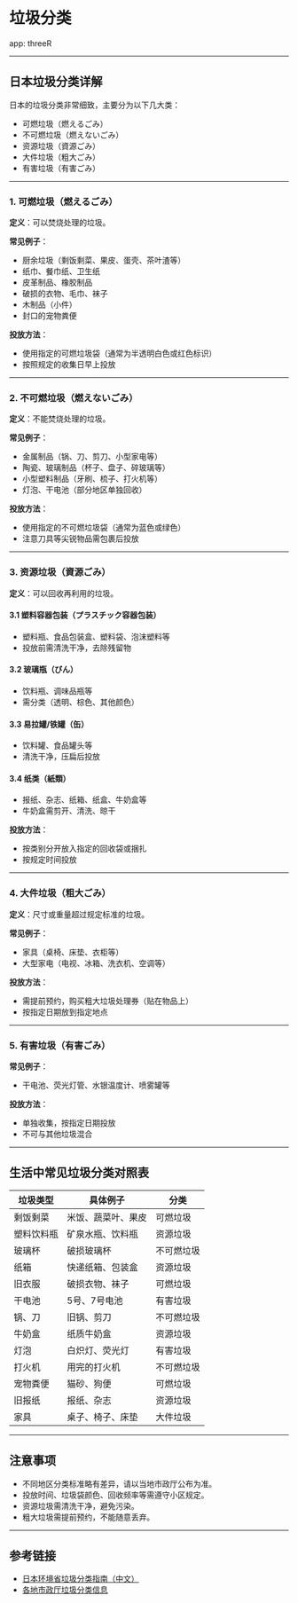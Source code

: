 # 垃圾分类

app: threeR

---

## 日本垃圾分类详解

日本的垃圾分类非常细致，主要分为以下几大类：

- 可燃垃圾（燃えるごみ）
- 不可燃垃圾（燃えないごみ）
- 资源垃圾（資源ごみ）
- 大件垃圾（粗大ごみ）
- 有害垃圾（有害ごみ）

---

### 1. 可燃垃圾（燃えるごみ）

**定义**：可以焚烧处理的垃圾。

**常见例子**：
- 厨余垃圾（剩饭剩菜、果皮、蛋壳、茶叶渣等）
- 纸巾、餐巾纸、卫生纸
- 皮革制品、橡胶制品
- 破损的衣物、毛巾、袜子
- 木制品（小件）
- 封口的宠物粪便

**投放方法**：
- 使用指定的可燃垃圾袋（通常为半透明白色或红色标识）
- 按照规定的收集日早上投放

---

### 2. 不可燃垃圾（燃えないごみ）

**定义**：不能焚烧处理的垃圾。

**常见例子**：
- 金属制品（锅、刀、剪刀、小型家电等）
- 陶瓷、玻璃制品（杯子、盘子、碎玻璃等）
- 小型塑料制品（牙刷、梳子、打火机等）
- 灯泡、干电池（部分地区单独回收）

**投放方法**：
- 使用指定的不可燃垃圾袋（通常为蓝色或绿色）
- 注意刀具等尖锐物品需包裹后投放

---

### 3. 资源垃圾（資源ごみ）

**定义**：可以回收再利用的垃圾。

#### 3.1 塑料容器包装（プラスチック容器包装）

- 塑料瓶、食品包装盒、塑料袋、泡沫塑料等
- 投放前需清洗干净，去除残留物

#### 3.2 玻璃瓶（びん）

- 饮料瓶、调味品瓶等
- 需分类（透明、棕色、其他颜色）

#### 3.3 易拉罐/铁罐（缶）

- 饮料罐、食品罐头等
- 清洗干净，压扁后投放

#### 3.4 纸类（紙類）

- 报纸、杂志、纸箱、纸盒、牛奶盒等
- 牛奶盒需剪开、清洗、晾干

**投放方法**：
- 按类别分开放入指定的回收袋或捆扎
- 按规定时间投放

---

### 4. 大件垃圾（粗大ごみ）

**定义**：尺寸或重量超过规定标准的垃圾。

**常见例子**：
- 家具（桌椅、床垫、衣柜等）
- 大型家电（电视、冰箱、洗衣机、空调等）

**投放方法**：
- 需提前预约，购买粗大垃圾处理券（贴在物品上）
- 按指定日期放到指定地点

---

### 5. 有害垃圾（有害ごみ）

**常见例子**：
- 干电池、荧光灯管、水银温度计、喷雾罐等

**投放方法**：
- 单独收集，按指定日期投放
- 不可与其他垃圾混合

---

## 生活中常见垃圾分类对照表

| 垃圾类型         | 具体例子                           | 分类         |
|------------------|------------------------------------|--------------|
| 剩饭剩菜         | 米饭、蔬菜叶、果皮                 | 可燃垃圾     |
| 塑料饮料瓶       | 矿泉水瓶、饮料瓶                   | 资源垃圾     |
| 玻璃杯           | 破损玻璃杯                         | 不可燃垃圾   |
| 纸箱             | 快递纸箱、包装盒                   | 资源垃圾     |
| 旧衣服           | 破损衣物、袜子                     | 可燃垃圾     |
| 干电池           | 5号、7号电池                       | 有害垃圾     |
| 锅、刀           | 旧锅、剪刀                         | 不可燃垃圾   |
| 牛奶盒           | 纸质牛奶盒                         | 资源垃圾     |
| 灯泡             | 白炽灯、荧光灯                     | 有害垃圾     |
| 打火机           | 用完的打火机                       | 不可燃垃圾   |
| 宠物粪便         | 猫砂、狗便                         | 可燃垃圾     |
| 旧报纸           | 报纸、杂志                         | 资源垃圾     |
| 家具             | 桌子、椅子、床垫                   | 大件垃圾     |

---

## 注意事项

- 不同地区分类标准略有差异，请以当地市政厅公布为准。
- 投放时间、垃圾袋颜色、回收频率等需遵守小区规定。
- 资源垃圾需清洗干净，避免污染。
- 粗大垃圾需提前预约，不能随意丢弃。

---

## 参考链接

- [日本环境省垃圾分类指南（中文）](https://www.env.go.jp/recycle/waste_tech/ippan/h30/chinese.pdf)
- [各地市政厅垃圾分类信息](https://www.city.tokyo.jp/kurashi/gomi/)

